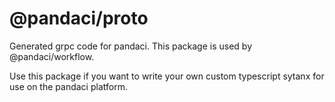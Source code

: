 # @pandaci/proto

Generated grpc code for pandaci. This package is used by @pandaci/workflow.

Use this package if you want to write your own custom typescript sytanx for use
on the pandaci platform.
